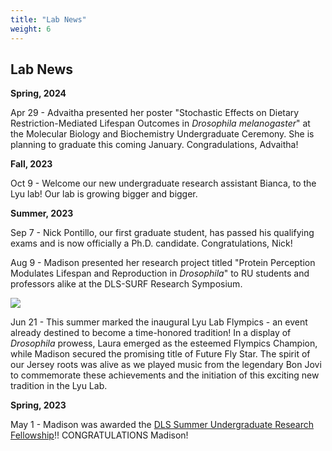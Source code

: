 ```yaml
---
title: "Lab News"
weight: 6
---
```


## Lab News

**Spring, 2024**

Apr 29 - Advaitha presented her poster "Stochastic Effects on Dietary Restriction-Mediated Lifespan Outcomes in *Drosophila melanogaster*" at the Molecular Biology and Biochemistry Undergraduate Ceremony. She is planning to graduate this coming January. Congradulations, Advaitha!

**Fall, 2023**

Oct 9 - Welcome our new undergraduate research assistant Bianca, to the Lyu lab! Our lab is growing bigger and bigger.

**Summer, 2023**

Sep 7 - Nick Pontillo, our first graduate student, has passed his qualifying exams and is now officially a Ph.D. candidate. Congratulations, Nick!

Aug 9 - Madison presented her research project titled "Protein Perception Modulates Lifespan and Reproduction in *Drosophila*" to RU students and professors alike at the DLS-SURF Research Symposium.  

![](img/section5-pic1.jpg)

Jun 21 - This summer marked the inaugural Lyu Lab Flympics - an event already destined to become a time-honored tradition! In a display of *Drosophila* prowess, Laura emerged as the esteemed Flympics Champion, while Madison secured the promising title of Future Fly Star. The spirit of our Jersey roots was alive as we played music from the legendary Bon Jovi to commemorate these achievements and the initiation of this exciting new tradition in the Lyu Lab.

**Spring, 2023** 

May 1 - Madison was awarded the [DLS Summer Undergraduate Research Fellowship](https://biology.rutgers.edu/biological-sciences/fellowships-and-awards/dls-surf)!! CONGRATULATIONS Madison!
